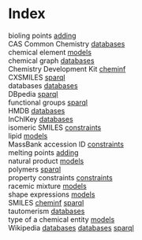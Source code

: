 # Index


bioling points [adding](adding.i.md#tp2)<br />
CAS Common Chemistry [databases](databases.i.md#tp5)<br />
chemical element [models](models.i.md#tp2)<br />
chemical graph [databases](databases.i.md#tp1)<br />
Chemistry Development Kit [cheminf](cheminf.i.md#tp2)<br />
CXSMILES [sparql](sparql.i.md#tp5)<br />
databases [databases](databases.i.md#tp4)<br />
DBpedia [sparql](sparql.i.md#tp3)<br />
functional groups [sparql](sparql.i.md#tp6)<br />
HMDB [databases](databases.i.md#tp8)<br />
InChIKey [databases](databases.i.md#tp2)<br />
isomeric SMILES [constraints](constraints.i.md#tp2)<br />
lipid [models](models.i.md#tp5)<br />
MassBank accession ID [constraints](constraints.i.md#tp3)<br />
melting points [adding](adding.i.md#tp1)<br />
natural product [models](models.i.md#tp6)<br />
polymers [sparql](sparql.i.md#tp4)<br />
property constraints [constraints](constraints.i.md#tp1)<br />
racemic mixture [models](models.i.md#tp3)<br />
shape expressions [models](models.i.md#tp1)<br />
SMILES [cheminf](cheminf.i.md#tp1) [sparql](sparql.i.md#tp2)<br />
tautomerism [databases](databases.i.md#tp3)<br />
type of a chemical entity [models](models.i.md#tp4)<br />
Wikipedia [databases](databases.i.md#tp6) [databases](databases.i.md#tp7) [sparql](sparql.i.md#tp1)